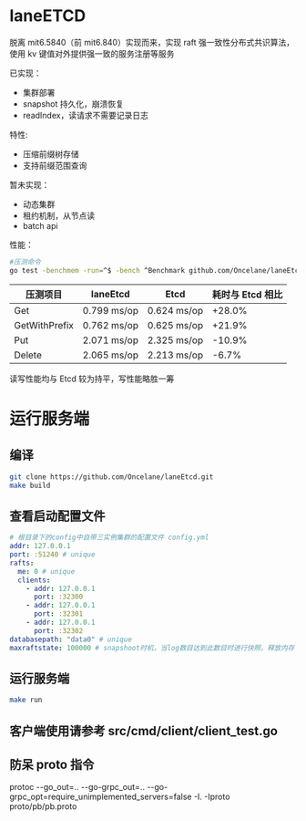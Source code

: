 # laneETCD

脱离 mit6.5840（前 mit6.840）实现而来，实现 raft 强一致性分布式共识算法，使用 kv 键值对外提供强一致的服务注册等服务

已实现：

- 集群部署
- snapshot 持久化，崩溃恢复
- readIndex，读请求不需要记录日志

特性:

- 压缩前缀树存储
- 支持前缀范围查询

暂未实现：

- 动态集群
- 租约机制，从节点读
- batch api

性能：

```sh
#压测命令
go test -benchmem -run=^$ -bench ^Benchmark github.com/Oncelane/laneEtcd/src/cmd/client -benchtime=10s
```

| 压测项目      | laneEtcd    | Etcd        | 耗时与 Etcd 相比 |
| ------------- | ----------- | ----------- | ---------------- |
| Get           | 0.799 ms/op | 0.624 ms/op | +28.0%           |
| GetWithPrefix | 0.762 ms/op | 0.625 ms/op | +21.9%           |
| Put           | 2.071 ms/op | 2.325 ms/op | -10.9%           |
| Delete        | 2.065 ms/op | 2.213 ms/op | -6.7%            |

读写性能均与 Etcd 较为持平，写性能略胜一筹

# 运行服务端

## 编译

```sh
git clone https://github.com/Oncelane/laneEtcd.git
make build
```

## 查看启动配置文件

```yml
# 根目录下的config中自带三实例集群的配置文件 config.yml
addr: 127.0.0.1
port: :51240 # unique
rafts:
  me: 0 # unique
  clients:
    - addr: 127.0.0.1
      port: :32300
    - addr: 127.0.0.1
      port: :32301
    - addr: 127.0.0.1
      port: :32302
databasepath: "data0" # unique
maxraftstate: 100000 # snapshoot时机，当log数目达到此数目时进行快照，释放内存
```

## 运行服务端

```sh
make run
```

## 客户端使用请参考 src/cmd/client/client_test.go

## 防呆 proto 指令

protoc --go_out=.. --go-grpc_out=.. --go-grpc_opt=require_unimplemented_servers=false -I. -Iproto proto/pb/pb.proto
